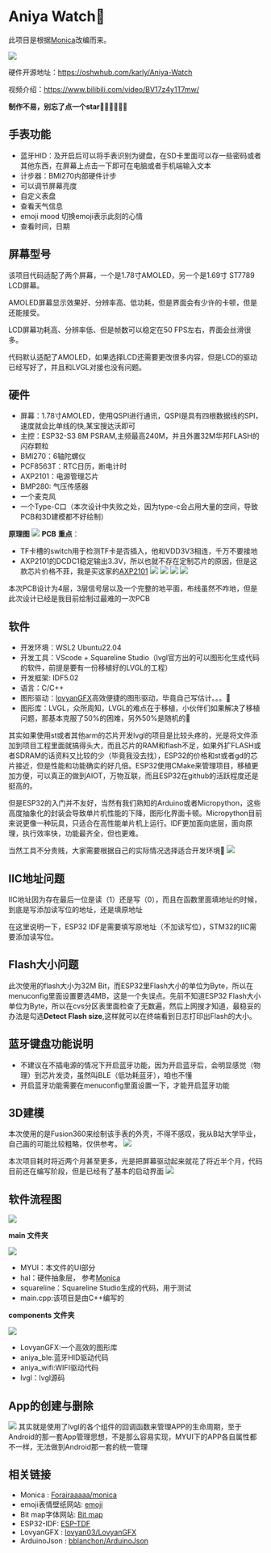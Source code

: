 # Aniya Watch💖

此项目是根据[Monica](https://github.com/Forairaaaaa/monica)改编而来。

![](https://aniya.oss-cn-shanghai.aliyuncs.com/case%20v12.png)


硬件开源地址：https://oshwhub.com/karly/Aniya-Watch

视频介绍：https://www.bilibili.com/video/BV17z4y1T7mw/

**制作不易，别忘了点一个star**🥰🥰🥰🥰🥰🥰
## 手表功能
- 蓝牙HID：及开启后可以将手表识别为键盘，在SD卡里面可以存一些密码或者其他东西，在屏幕上点击一下即可在电脑或者手机端输入文本
- 计步器：BMI270内部硬件计步
- 可以调节屏幕亮度
- 自定义表盘
- 查看天气信息
- emoji mood 切换emoji表示此刻的心情
- 查看时间，日期


## 屏幕型号
该项目代码适配了两个屏幕，一个是1.78寸AMOLED，另一个是1.69寸 ST7789 LCD屏幕。

AMOLED屏幕显示效果好、分辨率高、低功耗，但是界面会有少许的卡顿，但是还能接受。

LCD屏幕功耗高、分辨率低、但是帧数可以稳定在50 FPS左右，界面会丝滑很多。

代码默认适配了AMOLED，如果选择LCD还需要更改很多内容，但是LCD的驱动已经写好了，并且和LVGL对接也没有问题。
##  硬件
- 屏幕：1.78寸AMOLED，使用QSPI进行通讯，QSPI是具有四根数据线的SPI，速度就会比单线的快,某宝搜达沃即可
- 主控：ESP32-S3 8M PSRAM,主频最高240M，并且外置32M华邦FLASH的闪存颗粒
- BMI270：6轴陀螺仪
- PCF8563T：RTC日历，断电计时
- AXP2101：电源管理芯片
- BMP280: 气压传感器
- 一个麦克风
- 一个Type-C口（本次设计中失败之处，因为type-c会占用大量的空间，导致PCB和3D建模都不好绘制）
  
**原理图**
![](https://aniya.oss-cn-shanghai.aliyuncs.com/_Aniya.png)
**PCB**
**重点**：
- TF卡槽的switch用于检测TF卡是否插入，他和VDD3V3相连，千万不要接地
- AXP2101的DCDC1稳定输出3.3V，所以也就不存在定制芯片的原因，但是这款芯片价格不菲，我是买这家的<a href="https://m.tb.cn/h.53y0l3c?tk=C29GdCWJpgx" target="_blank">AXP2101</a>
![](https://aniya.oss-cn-shanghai.aliyuncs.com/%E5%B1%8F%E5%B9%95%E6%88%AA%E5%9B%BE%202023-08-29%20193009.png)
![](https://aniya.oss-cn-shanghai.aliyuncs.com/%E5%B1%8F%E5%B9%95%E6%88%AA%E5%9B%BE%202023-08-29%20181106.png)
![](https://aniya.oss-cn-shanghai.aliyuncs.com/Aniya_PCB.jpg)
![](https://aniya.oss-cn-shanghai.aliyuncs.com/%E5%BE%AE%E4%BF%A1%E5%9B%BE%E7%89%87_20230904101747.jpg)


本次PCB设计为4层，3层信号层以及一个完整的地平面，布线虽然不咋地，但是此次设计已经是我目前绘制过最难的一次PCB
## 软件
- 开发环境：WSL2 Ubuntu22.04
- 开发工具：VScode + Squareline Studio（lvgl官方出的可以图形化生成代码的软件，前提是要有一份移植好的LVGL的工程）
- 开发框架: IDF5.02
- 语言：C/C++
- 图形驱动：<a href="https://github.com/lovyan03/LovyanGFX" target="_blank">lovyanGFX</a>高效便捷的图形驱动，毕竟自己写估计。。。🤯
- 图形库：LVGL，众所周知，LVGL的难点在于移植，小伙伴们如果解决了移植问题，那基本克服了50%的困难，另外50%是随机的🤣

其实如果使用st或者其他arm的芯片开发lvgl的项目是比较头疼的，光是将文件添加到项目工程里面就搞得头大，而且芯片的RAM和flash不足，如果外扩FLASH或者SDRAM的话资料又比较的少（毕竟我没去找），ESP32的价格和st或者gd的芯片接近，但是性能和功能确实的好几倍。ESP32使用CMake来管理项目，移植更加方便，可以真正的做到AIOT，万物互联，而且ESP32在github的活跃程度还是挺高的。

但是ESP32的入门并不友好，当然有我们熟知的Arduino或者Micropython，这些高度抽象化的封装会导致单片机性能的下降，图形化界面卡顿。Micropython目前来说更像一种玩具，只适合在高性能单片机上运行。IDF更加面向底层，面向原理，执行效率快，功能最齐全，但也更难。

当然工具不分贵贱，大家需要根据自己的实际情况选择适合开发环境🫡
![](https://aniya.oss-cn-shanghai.aliyuncs.com/%E5%B1%8F%E5%B9%95%E6%88%AA%E5%9B%BE%202023-08-29%20190557.png)

## IIC地址问题
IIC地址因为存在最后一位是读（1）还是写（0），而且在函数里面填地址的时候，到底是写添加读写位的地址，还是填原地址

在这里说明一下，ESP32 IDF是需要填写原地址（不加读写位），STM32的IIC需要添加读写位。

## Flash大小问题
此次使用的flash大小为32M Bit，而ESP32里Flash大小的单位为Byte，所以在menuconfig里面设置要选4MB，这是一个失误点。先前不知道ESP32 Flash大小单位为Byte，所以在cvs分区表里面检查了无数遍，然后上网搜才知道，最稳妥的办法是勾选**Detect Flash size**,这样就可以在终端看到日志打印出Flash的大小。

## 蓝牙键盘功能说明
- 不建议在不插电源的情况下开启蓝牙功能，因为开启蓝牙后，会明显感觉（物理）到芯片发烫，虽然叫BLE（低功耗蓝牙），咱也不懂
- 开启蓝牙功能需要在menuconfig里面设置一下，才能开启蓝牙功能

##  3D建模
本次使用的是Fusion360来绘制该手表的外壳，不得不感叹，我从B站大学毕业，自己画的可能比较粗略，仅供参考。
![](https://aniya.oss-cn-shanghai.aliyuncs.com/%E5%B1%8F%E5%B9%95%E6%88%AA%E5%9B%BE%202023-08-29%20191605.png)

本次项目耗时将近两个月甚至更多，光是把屏幕驱动起来就花了将近半个月，代码目前还在编写阶段，但是已经有了基本的启动界面
![](https://aniya.oss-cn-shanghai.aliyuncs.com/page.jpg)

## 软件流程图
![](https://aniya.oss-cn-shanghai.aliyuncs.com/%E5%B1%8F%E5%B9%95%E6%88%AA%E5%9B%BE%202023-08-29%20212308.png)

**main 文件夹**

![](https://aniya.oss-cn-shanghai.aliyuncs.com/%E5%B1%8F%E5%B9%95%E6%88%AA%E5%9B%BE%202023-08-29%20212656.png)

- MYUI：本文件的UI部分
- hal：硬件抽象层， 参考[Monica](https://github.com/Forairaaaaa/monica)
- squareline：Squareline Studio生成的代码，用于测试
- main.cpp:该项目是由C++编写的

**components 文件夹**

![](https://aniya.oss-cn-shanghai.aliyuncs.com/%E5%B1%8F%E5%B9%95%E6%88%AA%E5%9B%BE%202023-08-29%20213323.png)

- LovyanGFX:一个高效的图形库
- aniya_ble:蓝牙HID驱动代码
- aniya_wifi:WIFI驱动代码
- lvgl：lvgl源码

## App的创建与删除
![](https://aniya.oss-cn-shanghai.aliyuncs.com/%E5%B1%8F%E5%B9%95%E6%88%AA%E5%9B%BE%202023-08-29%20220427.png)
其实就是使用了lvgl的各个组件的回调函数来管理APP的生命周期，至于Android的那一套App管理思想，不是那么容易实现，MYUI下的APP各自属性都不一样，无法做到Android那一套的统一管理



## 相关链接
- Monica : <a href="https://github.com/Forairaaaaa/monica.git">Forairaaaaa/monica</a>
- emoji表情壁纸网站: <a href="https://www.freepik.com/">emoji</a>
- Bit map字体网站: <a href="https://www.dafont.com/bitmap.php">Bit map</a>
- ESP32-IDF: <a href="https://docs.espressif.com/projects/esp-idf/zh_CN/latest/esp32/get-started/index.html">ESP-TDF</a>
- LovyanGFX : <a href="https://github.com/lovyan03/LovyanGFX.git">lovyan03/LovyanGFX</a>
- ArduinoJson : <a href="https://github.com/bblanchon/ArduinoJson.git">bblanchon/ArduinoJson</a>